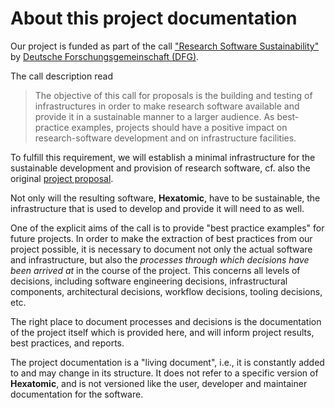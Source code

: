 # About this project documentation

Our project is funded as part of the call 
["Research Software Sustainability"](http://www.dfg.de/en/research_funding/programmes/infrastructure/lis/funding_opportunities/call_proposal_software/)
by [Deutsche Forschungsgemeinschaft (DFG)](http://www.dfg.de/en/).

The call description read

> The objective of this call for proposals is the building and testing of 
infrastructures in order to make research software available and provide it in 
a sustainable manner to a larger audience. As best-practice examples, projects 
should have a positive impact on research-software development and on 
infrastructure facilities.

To fulfill this requirement, we will establish a minimal infrastructure
for the sustainable development and provision of research software, cf. also
the original 
[project proposal](./static/pdf/hexatomic_project_description_website.pdf).

Not only will the resulting software, **Hexatomic**, have to be sustainable, 
the infrastructure that is used to develop and provide it will need to as well.

One of the explicit aims of the call is to provide "best practice examples" for
future projects. In order to make the extraction of best practices from our
project possible, it is necessary to document not only the actual software and
infrastructure, but also the *processes through which decisions have been
arrived at* in the course of the project. This concerns all levels of decisions,
including software engineering decisions, infrastructural components, 
architectural decisions, workflow decisions, tooling decisions, etc.

The right place to document processes and decisions is the documentation of the
project itself which is provided here, and will inform project results, 
best practices, and reports.

The project documentation is a "living document", i.e., it is constantly added
to and may change in its structure. It does not refer to a specific version of 
**Hexatomic**, and is not versioned like the user, developer and maintainer 
documentation for the software.